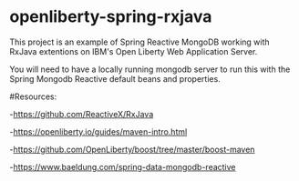# openliberty-spring-rxjava

This project is an example of Spring Reactive MongoDB working with RxJava extentions on IBM's Open Liberty Web Application Server.

You will need to have a locally running mongodb server to run this with the Spring Mongodb Reactive default beans and properties.


#Resources:

-https://github.com/ReactiveX/RxJava

-https://openliberty.io/guides/maven-intro.html

-https://github.com/OpenLiberty/boost/tree/master/boost-maven

-https://www.baeldung.com/spring-data-mongodb-reactive
